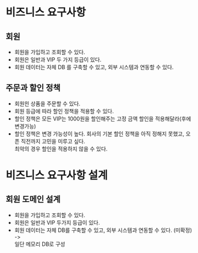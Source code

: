 # 비즈니스 요구사항

## 회원
* 회원을 가입하고 조회할 수 있다.
* 회원은 일반과 VIP 두 가지 등급이 있다.
* 회원 데이터는 자체 DB 를 구축할 수 있고, 외부 시스템과 연동할 수 있다.

## 주문과 할인 정책
* 회원읜 상품을 주문할 수 있다.
* 회원 등급에 따라 할인 정책을 적용할 수 있다.
* 할인 정책은 모든 VIP는 1000원을 할인해주는 고정 금액 할인을 적용해달라(후에 변경가능)
* 할인 정책은 변경 가능성이 높다. 회사의 기본 할인 정책을 아직 정해지 못했고, 오픈 직전까지 고민을 미루고 싶다. 
  <br>최악의 경우 할인을 적용하지 않을 수 있다.
  
  
# 비즈니스 요구사항 설계

## 회원 도메인 설계
* 회원을 가입하고 조회할 수 있다.
* 회원은 일반과 VIP 두가지 등급이 있다.
* 회원 데이터는 자체 DB를 구축할 수 있고, 외부 시스템과 연동할 수 있다. (미확정)
  -> <br>일단 메모리 DB로 구성